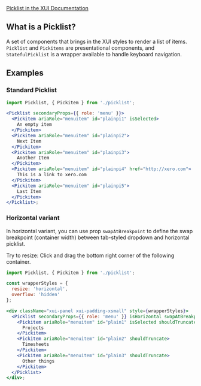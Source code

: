 <div class="xui-margin-vertical">
	<a href="../section-components-displayingdata-picklist.html" isDocLink>Picklist in the XUI Documentation</a>
</div>

## What is a Picklist?

A set of components that brings in the XUI styles to render a list of items. `Picklist` and `Pickitems` are presentational components, and `StatefulPicklist` is a wrapper available to handle keyboard navigation.

## Examples

### Standard Picklist

```jsx harmony
import Picklist, { Pickitem } from './picklist';

<Picklist secondaryProps={{ role: 'menu' }}>
  <Pickitem ariaRole="menuitem" id="plainpi1" isSelected>
    An empty item
  </Pickitem>
  <Pickitem ariaRole="menuitem" id="plainpi2">
    Next Item
  </Pickitem>
  <Pickitem ariaRole="menuitem" id="plainpi3">
    Another Item
  </Pickitem>
  <Pickitem ariaRole="menuitem" id="plainpi4" href="http://xero.com">
    This is a link to xero.com
  </Pickitem>
  <Pickitem ariaRole="menuitem" id="plainpi5">
    Last Item
  </Pickitem>
</Picklist>;
```

### Horizontal variant

In horizontal variant, you can use prop `swapAtBreakpoint` to define the swap breakpoint (container width) between tab-styled dropdown and horizontal picklist.

Try to resize: Click and drag the bottom right corner of the following container.

```jsx harmony
import Picklist, { Pickitem } from './picklist';

const wrapperStyles = {
  resize: 'horizontal',
  overflow: 'hidden'
};

<div className="xui-panel xui-padding-xsmall" style={wrapperStyles}>
  <Picklist secondaryProps={{ role: 'menu' }} isHorizontal swapAtBreakpoint="small">
    <Pickitem ariaRole="menuitem" id="plain1" isSelected shouldTruncate>
      Projects
    </Pickitem>
    <Pickitem ariaRole="menuitem" id="plain2" shouldTruncate>
      Timesheets
    </Pickitem>
    <Pickitem ariaRole="menuitem" id="plain3" shouldTruncate>
      Other things
    </Pickitem>
  </Picklist>
</div>;
```
